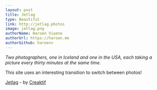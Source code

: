 ```yaml
---
layout: post
title: Jetlag
type: Beautiful
link: http://jetlag.photos
image: jetlag.png
authorName: Haroen Viaene
authorUrl: https://haroen.me
authorGithub: haroenv
---
```


_Two photographers, one in Iceland and one in the USA, each taking a picture every thirty minutes at the same time._

This site uses an interesting transition to switch between photos!

[Jetlag](http://jetlag.photos) - by [Creaktif](http://www.creaktif.com)
